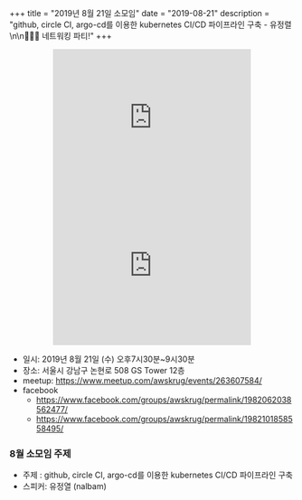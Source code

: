 +++
title = "2019년 8월 21일 소모임"
date = "2019-08-21"
description = "github, circle CI, argo-cd를 이용한 kubernetes CI/CD 파이프라인 구축 - 유정렬\n\n🍕🍺🍗 네트워킹 파티!"
+++
<div style="text-align:center">
<iframe src="https://www.facebook.com/plugins/post.php?href=https%3A%2F%2Fwww.facebook.com%2Fphoto.php%3Ffbid%3D2658466870864047%26set%3Dpcb.1982062038562477%26type%3D3%26theater%26ifg%3D1&width=350&show_text=true&appId=267443750824008&height=262" width="350" height="262" style="border:none;overflow:hidden" scrolling="no" frameborder="0" allowTransparency="true" allow="encrypted-media"></iframe>
<br>
<iframe src="https://www.facebook.com/plugins/post.php?href=https%3A%2F%2Fwww.facebook.com%2Fphoto.php%3Ffbid%3D10157431138708493%26set%3Dpcb.1982101858558495%26type%3D3%26theater%26ifg%3D1&width=350&show_text=true&appId=267443750824008&height=262" width="350" height="262" style="border:none;overflow:hidden" scrolling="no" frameborder="0" allowTransparency="true" allow="encrypted-media"></iframe>
<br>
</div>

- 일시: 2019년 8월 21일 (수) 오후7시30분~9시30분
- 장소: 서울시 강남구 논현로 508 GS Tower 12층
- meetup: https://www.meetup.com/awskrug/events/263607584/
- facebook
    - https://www.facebook.com/groups/awskrug/permalink/1982062038562477/
    - https://www.facebook.com/groups/awskrug/permalink/1982101858558495/

### 8월 소모임 주제
- 주제 : github, circle CI, argo-cd를 이용한 kubernetes CI/CD 파이프라인 구축
- 스피커: 유정열 (nalbam)
